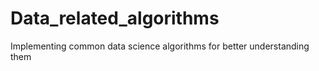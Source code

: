 # Data_related_algorithms
Implementing common data science algorithms for better understanding them
